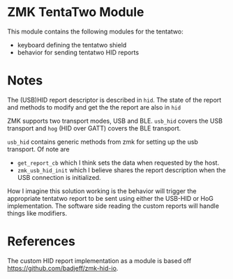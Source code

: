 # ZMK TentaTwo Module

This module contains the following modules for the tentatwo:
- keyboard defining the tentatwo shield
- behavior for sending tentatwo HID reports 

# Notes

The (USB)HID report descriptor is described in `hid`.
The state of the report and methods to modify and get the the report are also in `hid`

ZMK supports two transport modes, USB and BLE.
`usb_hid` covers the USB transport and `hog` (HID over GATT) covers the BLE transport.

`usb_hid` contains generic methods from zmk for setting up the usb transport.
Of note are 
- `get_report_cb` which I think sets the data when requested by the host.
- `zmk_usb_hid_init` which I believe shares the report description when the USB connection is initialized.

How I imagine this solution working is the behavior will trigger the appropriate tentatwo report to be sent using either the USB-HID or HoG implementation.
The software side reading the custom reports will handle things like modifiers.

# References

The custom HID report implementation as a module is based off https://github.com/badjeff/zmk-hid-io.